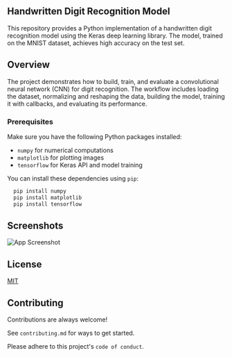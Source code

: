 
## Handwritten Digit Recognition Model
This repository provides a Python implementation of a handwritten digit recognition model using the Keras deep learning library. The model, trained on the MNIST dataset, achieves high accuracy on the test set.
## Overview
The project demonstrates how to build, train, and evaluate a convolutional neural network (CNN) for digit recognition. The workflow includes loading the dataset, normalizing and reshaping the data, building the model, training it with callbacks, and evaluating its performance.

### Prerequisites

Make sure you have the following Python packages installed:

- `numpy` for numerical computations
- `matplotlib` for plotting images
- `tensorflow` for Keras API and model training


You can install these dependencies using `pip`:

```bash
  pip install numpy
  pip install matplotlib
  pip install tensorflow
```



## Screenshots

![App Screenshot](https://blogger.googleusercontent.com/img/b/R29vZ2xl/AVvXsEicd-Na-7CVNo9hBeraw-zH33fGqFBgqLuB4ZumL-BgmoC2VDe9k4yXuQXzleJp7ENn6lRIS4Fyd9KEq7Y4TDIFnlJCvbsWRMoN713mFTo-yAcFdPlrf5D4km5BeXCf2py5ERDvHlQzxkeOBp1k96IAMDBOxrbdShuYJ-UvJuX6oAhjmWDovYj67Xmn/s320/run_Model.PNG)


## License

[MIT](https://choosealicense.com/licenses/mit/)


## Contributing

Contributions are always welcome!

See `contributing.md` for ways to get started.

Please adhere to this project's `code of conduct`.



